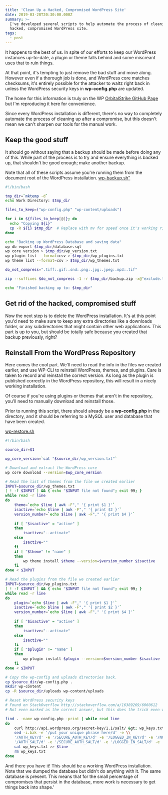 ```yaml
---
title: 'Clean Up a Hacked, Compromised WordPress Site'
date: 2019-03-28T20:30:00.000Z
summary: >-
  I've developed several scripts to help automate the process of cleaning up a
  hacked, compromised WordPress site.
tags:
  - post
---
```

It happens to the best of us. In spite of our efforts to keep our WordPress instances up-to-date, a plugin or theme falls behind and some miscreant uses that to ruin things.

At that point, it's tempting to just remove the bad stuff and move along. However even if a thorough job is done, and WordPress core matches checksums, it's entirely possible for the attacker to waltz right back in unless the WordPress security keys in **wp-config.php** are updated.

The home for this information is truly on the WP [OrbitalStrike GitHub Page](https://github.com/thursby/wp-orbitalstrike) but I'm reproducing it here for convenience.

Since every WordPress installation is different, there's no way to completely automate the process of cleaning up after a compromise, but this doesn't mean we can't sharpen our tools for the manual work.

## Keep the good stuff

It should go without saying that a backup should be made before doing any of this. While part of the process is to try and ensure everything is backed up, that shouldn't be good enough; make another backup.

Note that all of these scripts assume you're running them from the document root of the WordPress installation.
<a href="https://gist.githubusercontent.com/thursby/7395ce457ae6b1fbe49fee6d1e41cd20/raw/3c95ab2000bc9ed8c951d6d89ce5452117acf614/wp-backup.sh">wp-backup.sh"</a>

```bash
#!/bin/bash

tmp_dir=`mktemp -d`
echo Work Directory: $tmp_dir

files_to_keep=("wp-config.php" "wp-content/uploads")

for i in ${files_to_keep[@]}; do
  echo "Copying ${i}"
  cp -R ${i} $tmp_dir  # Replace with mv for speed once it's working right
done

echo "Backing up WordPress Database and saving data"
wp db export $tmp_dir/database.sql
wp core version > $tmp_dir/wp_version.txt
wp plugin list --format=csv > $tmp_dir/wp_plugins.txt
wp theme list --format=csv > $tmp_dir/wp_themes.txt

do_not_compress=".tiff:.gif:.snd:.png:.jpg:.jpeg:.mp3:.tif"

zip --suffixes $do_not_compress -1 -r $tmp_dir/backup.zip -x@"exclude.txt" .

echo "Finished backing up to: $tmp_dir"
```

## Get rid of the hacked, compromised stuff

Now the next step is to delete the WordPress installation. It's at this point you'd need to make sure to keep any extra directories like a downloads folder, or any subdirectories that might contain other web applications. This part is up to you, but should be totally safe because you created that backup previously, right?

## Reinstall From the WordPress Repository

Here comes the cool part. We'll need to read the info in the files we created earlier, and use WP-CLI to reinstall WordPress, themes, and plugins. Care is taken to record and reinstall the correct version. As long as the plugin is published correctly in the WordPress repository, this will result in a nicely working installation.

Of course if you're using plugins or themes that aren't in the repository, you'll need to manually download and reinstall those.

Prior to running this script, there should already be a **wp-config.php** in the directory, and it should be referring to a MySQL user and database that have been created.

<a href="https://gist.githubusercontent.com/thursby/541f415c5751e1d656d67ab177eab9e3/raw/3f3c1ca59d957e6d48460b63a286498b2e09fec5/wp-restore.sh">wp-restore.sh</a>

```bash
#!/bin/bash

source_dir=$1

wp_core_version=`cat "$source_dir/wp_version.txt"`

# Download and extract the WordPress core
wp core download --version=$wp_core_version

# Read the list of themes from the file we created earlier
INPUT=$source_dir/wp_themes.txt
[ ! -f $INPUT ] && { echo "$INPUT file not found"; exit 99; }
while read -r line
do
	theme=`echo $line | awk -F"," '{ print $1 }'`
	isactive=`echo $line | awk -F"," '{ print $2 }'`
	version_number=`echo $line | awk -F"," '{ print $4 }'`
	
	if [ "$isactive" = "active" ]
	then
		isactive="--activate"
	else
		isactive=""
	fi
	if [ "$theme" != "name" ]
	then
		wp theme install $theme --version=$version_number $isactive
	fi
done < $INPUT

# Read the plugins from the file we created earlier
INPUT=$source_dir/wp_plugins.txt
[ ! -f $INPUT ] && { echo "$INPUT file not found"; exit 99; }
while read -r line
do
	plugin=`echo $line | awk -F"," '{ print $1 }'`
	isactive=`echo $line | awk -F"," '{ print $2 }'`
	version_number=`echo $line | awk -F"," '{ print $4 }'`
	
	if [ "$isactive" = "active" ]
	then
		isactive="--activate"
	else
		isactive=""
	fi
	if [ "$plugin" != "name" ]
	then
		wp plugin install $plugin --version=$version_number $isactive
	fi
done < $INPUT

# Copy the wp-config and uploads directories back.
cp $source_dir/wp-config.php .
mkdir wp-content
cp -R $source_dir/uploads wp-content/uploads

# Reset WordPress security keys
# Found on StackOverflow http://stackoverflow.com/a/16389269/6060612
# Not even marked as the correct answer, but this does the trick even with existing keys

find . -name wp-config.php -print | while read line
do
    curl http://api.wordpress.org/secret-key/1.1/salt/ &gt; wp_keys.txt
    sed -i.bak -e '/put your unique phrase here/d' -e \\
    '/AUTH_KEY/d' -e '/SECURE_AUTH_KEY/d' -e '/LOGGED_IN_KEY/d' -e '/NONCE_KEY/d' -e \\
    '/AUTH_SALT/d' -e '/SECURE_AUTH_SALT/d' -e '/LOGGED_IN_SALT/d' -e '/NONCE_SALT/d' $line
    cat wp_keys.txt >> $line
    rm wp_keys.txt
done
```

And there you have it! This should be a working WordPress installation. Note that we dumped the database but didn't do anything with it. The same database is present. This means that for the small percentage of compromises that persist in the database, more work is necessary to get things back into shape.'
